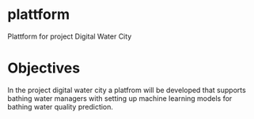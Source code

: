 # plattform
Plattform for project Digital Water City

# Objectives
In the project digital water city a platfrom will be  developed that supports bathing water managers with setting up machine learning models for bathing water quality prediction.
